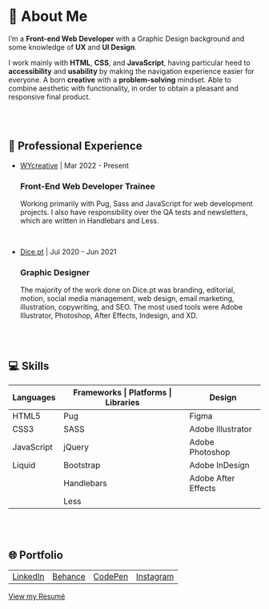 <h1>👋 About Me</h1>
<p>I’m a <strong>Front-end Web Developer</strong> with a Graphic Design background and some knowledge of <strong>UX</strong> and <strong>UI Design</strong>.</p>
<p>I work mainly with <strong>HTML</strong>, <strong>CSS</strong>, and <strong>JavaScript</strong>, having particular heed to <strong>accessibility</strong> and <strong>usability</strong> by making the navigation experience easier for everyone.
A born <strong>creative</strong> with a <strong>problem-solving</strong> mindset. Able to combine aesthetic with functionality, in order to obtain a pleasant and responsive final product.</p>
<br><br>

<h2>💼 Professional Experience</h2>
<ul>
  <li>
    <p><a href="https://wycreative.com/">WYcreative</a> | Mar 2022 - Present</p>
    <h3>Front-End Web Developer Trainee</h3>
    <p>Working primarily with Pug, Sass and JavaScript for web development projects. I also have responsibility over the QA tests and newsletters, which are written in Handlebars and Less.</p><br>
  </li>
  <li>
    <p><a href="https://www.dice.pt/">Dice.pt</a> | Jul 2020 - Jun 2021</p>
    <h3>Graphic Designer</h3>
    <p>The majority of the work done on Dice.pt was branding, editorial, motion, social media management, web design, email marketing, illustration, copywriting, and SEO. The most used tools were Adobe Illustrator, Photoshop, After Effects, Indesign, and XD.</p>
  </li>
</ul>
<br><br>

<h2>💻 Skills</h2>
<table>
  <thead>
    <tr>
      <th>Languages</th>
      <th>Frameworks | Platforms | Libraries</th>
      <th>Design</th>
    </tr>
  </thead>
  <tbody>
    <tr>
      <td>HTML5</td>
      <td>Pug</td>
      <td>Figma</td>
    </tr>
    <tr>
      <td>CSS3</td>
      <td>SASS</td>
      <td>Adobe Illustrator</td>
    </tr>
    <tr>
      <td>JavaScript</td>
      <td>jQuery</td>
      <td>Adobe Photoshop</td>
    </tr>
    <tr>
      <td>Liquid</td>
      <td>Bootstrap</td>
      <td>Adobe InDesign</td>
    </tr>
    <tr>
      <td></td>
      <td>Handlebars</td>
      <td>Adobe After Effects</td>
    </tr>
    <tr>
      <td></td>
      <td>Less</td>
      <td></td>
    </tr>
  </tbody>
</table>
<br><br>
  
<h2>🌐 Portfolio</h2>
<table>
  <tr>
    <td><a href="https://linkedin.com/in/raul-ramos-pinto">LinkedIn</a></td>
    <td><a href="https://behance.net/raulramospinto">Behance</a></td>
    <td><a href="https://codepen.io/raulbmrp">CodePen</a></td>
    <td><a href="https://instagram.com/raulbmrp">Instagram</a></td>
  </tr>
</table>
<a href="https://drive.google.com/file/d/1Gig3N9-O4pVQj9VUC_N5qR7dqy5uHve7/view">View my Resumé</a>
<br>
